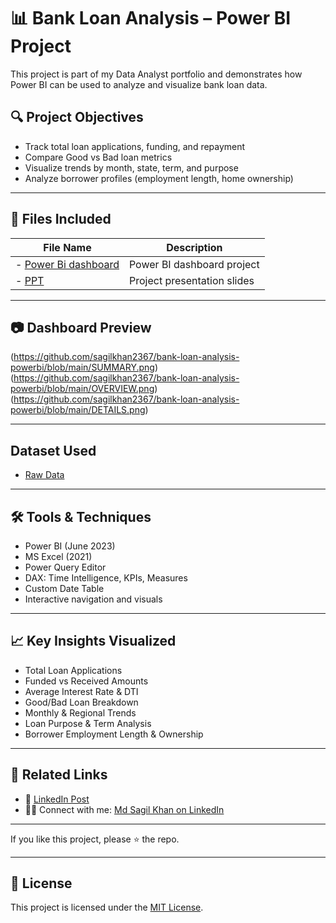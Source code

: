 # 📊 Bank Loan Analysis – Power BI Project

This project is part of my Data Analyst portfolio and demonstrates how Power BI can be used to analyze and visualize bank loan data.

## 🔍 Project Objectives
- Track total loan applications, funding, and repayment
- Compare Good vs Bad loan metrics
- Visualize trends by month, state, term, and purpose
- Analyze borrower profiles (employment length, home ownership)

---

## 📁 Files Included

| File Name                     | Description                                  |
|------------------------------|----------------------------------------------|
- <a href="https://github.com/sagilkhan2367/bank-loan-analysis-powerbi/blob/main/Bank%20loan%20report.pbix">Power Bi dashboard</a>    | Power BI dashboard project                   
- <a href="https://github.com/sagilkhan2367/bank-loan-analysis-powerbi/blob/main/Bank%20Loan%20Analysis%20Power%20BI.pptx">PPT</a> | Project presentation slides

---
## 📷 Dashboard Preview

(https://github.com/sagilkhan2367/bank-loan-analysis-powerbi/blob/main/SUMMARY.png)   
(https://github.com/sagilkhan2367/bank-loan-analysis-powerbi/blob/main/OVERVIEW.png)          (https://github.com/sagilkhan2367/bank-loan-analysis-powerbi/blob/main/DETAILS.png)

---

## Dataset Used
- <a href="https://github.com/sagilkhan2367/bank-loan-analysis-powerbi/blob/main/financial_loan%20(1)%20(1).csv#:~:text=SUMMARY.png-,financial_loan%20(1)%20(1).csv,-bank%2Dloan%2Danalysis">Raw Data</a>

---

## 🛠 Tools & Techniques

- Power BI (June 2023)
- MS Excel (2021)
- Power Query Editor
- DAX: Time Intelligence, KPIs, Measures
- Custom Date Table
- Interactive navigation and visuals

---

## 📈 Key Insights Visualized

- Total Loan Applications  
- Funded vs Received Amounts  
- Average Interest Rate & DTI  
- Good/Bad Loan Breakdown  
- Monthly & Regional Trends  
- Loan Purpose & Term Analysis  
- Borrower Employment Length & Ownership

---

## 🔗 Related Links

- 📄 [LinkedIn Post](https://www.linkedin.com/in/md-sagil-khan-949574361)
- 🙋‍♂️ Connect with me: [Md Sagil Khan on LinkedIn](https://www.linkedin.com/in/md-sagil-khan-949574361)

---

If you like this project, please ⭐ the repo.

---
## 📄 License

This project is licensed under the [MIT License](LICENSE).
